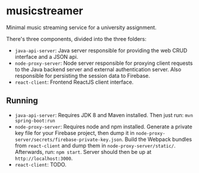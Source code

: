 # musicstreamer
Minimal music streaming service for a university assignment.

There's three components, divided into the three folders:
- `java-api-server`: Java server responsible for providing the web CRUD interface and a JSON api.
- `node-proxy-server`: Node server responsible for proxying client requests to the Java backend server and external authentication server. Also responsible for persisting the session data to Firebase.
- `react-client`: Frontend ReactJS client interface.

## Running
- `java-api-server`: Requires JDK 8 and Maven installed. Then just run: `mvn spring-boot:run`
- `node-proxy-server`: Requires node and npm installed. Generate a private key file for your Firebase project, then dump it in `node-proxy-server/secrets/firebase-private-key.json`. Build the Webpack bundles from `react-client` and dump them in `node-proxy-server/static/`. Afterwards, run: `npm start`. Server should then be up at `http://localhost:3000`.
- `react-client`: TODO.
